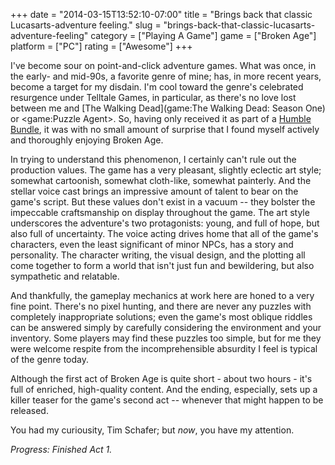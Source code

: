+++
date = "2014-03-15T13:52:10-07:00"
title = "Brings back that classic Lucasarts-adventure feeling."
slug = "brings-back-that-classic-lucasarts-adventure-feeling"
category = ["Playing A Game"]
game = ["Broken Age"]
platform = ["PC"]
rating = ["Awesome"]
+++

I've become sour on point-and-click adventure games.  What was once, in the early- and mid-90s, a favorite genre of mine; has, in more recent years, become a target for my disdain.  I'm cool toward the genre's celebrated resurgence under Telltale Games, in particular, as there's no love lost between me and [The Walking Dead](game:The Walking Dead: Season One) or <game:Puzzle Agent>.  So, having only received it as part of a <a href="http://www.humblebundle.com">Humble Bundle</a>, it was with no small amount of surprise that I found myself actively and thoroughly enjoying Broken Age.

In trying to understand this phenomenon, I certainly can't rule out the production values.  The game has a very pleasant, slightly eclectic art style; somewhat cartoonish, somewhat cloth-like, somewhat painterly.  And the stellar voice cast brings an impressive amount of talent to bear on the game's script.  But these values don't exist in a vacuum -- they bolster the impeccable craftsmanship on display throughout the game.  The art style underscores the adventure's two protagonists: young, and full of hope, but also full of uncertainty.  The voice acting drives home that all of the game's characters, even the least significant of minor NPCs, has a story and personality.  The character writing, the visual design, and the plotting all come together to form a world that isn't just fun and bewildering, but also sympathetic and relatable.

And thankfully, the gameplay mechanics at work here are honed to a very fine point.  There's no pixel hunting, and there are never any puzzles with completely inappropriate solutions; even the game's most oblique riddles can be answered simply by carefully considering the environment and your inventory.  Some players may find these puzzles too simple, but for me they were welcome respite from the incomprehensible absurdity I feel is typical of the genre today.

Although the first act of Broken Age is quite short - about two hours - it's full of enriched, high-quality content.  And the ending, especially, sets up a killer teaser for the game's second act -- whenever that might happen to be released.

You had my curiousity, Tim Schafer; but <i>now</i>, you have my attention.

<i>Progress: Finished Act 1.</i>
